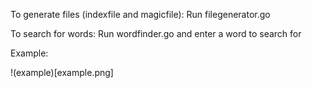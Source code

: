 To generate files (indexfile and magicfile):
Run filegenerator.go

To search for words:
Run wordfinder.go and enter a word to search for

Example:

!(example)[example.png]